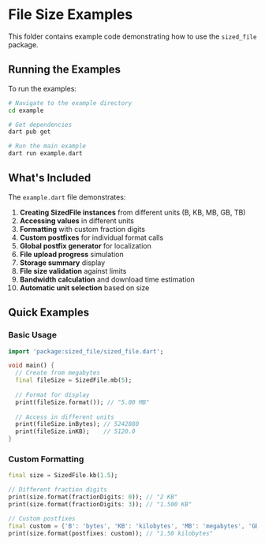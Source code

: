 # File Size Examples

This folder contains example code demonstrating how to use the `sized_file` package.

## Running the Examples

To run the examples:

```bash
# Navigate to the example directory
cd example

# Get dependencies
dart pub get

# Run the main example
dart run example.dart
```

## What's Included

The `example.dart` file demonstrates:

1. **Creating SizedFile instances** from different units (B, KB, MB, GB, TB)
2. **Accessing values** in different units
3. **Formatting** with custom fraction digits
4. **Custom postfixes** for individual format calls
5. **Global postfix generator** for localization
6. **File upload progress** simulation
7. **Storage summary** display
8. **File size validation** against limits
9. **Bandwidth calculation** and download time estimation
10. **Automatic unit selection** based on size

## Quick Examples

### Basic Usage

```dart
import 'package:sized_file/sized_file.dart';

void main() {
  // Create from megabytes
  final fileSize = SizedFile.mb(5);
  
  // Format for display
  print(fileSize.format()); // "5.00 MB"
  
  // Access in different units
  print(fileSize.inBytes); // 5242880
  print(fileSize.inKB);    // 5120.0
}
```

### Custom Formatting

```dart
final size = SizedFile.kb(1.5);

// Different fraction digits
print(size.format(fractionDigits: 0)); // "2 KB"
print(size.format(fractionDigits: 3)); // "1.500 KB"

// Custom postfixes
final custom = {'B': 'bytes', 'KB': 'kilobytes', 'MB': 'megabytes', 'GB': 'gigabytes'};
print(size.format(postfixes: custom)); // "1.50 kilobytes"
```

